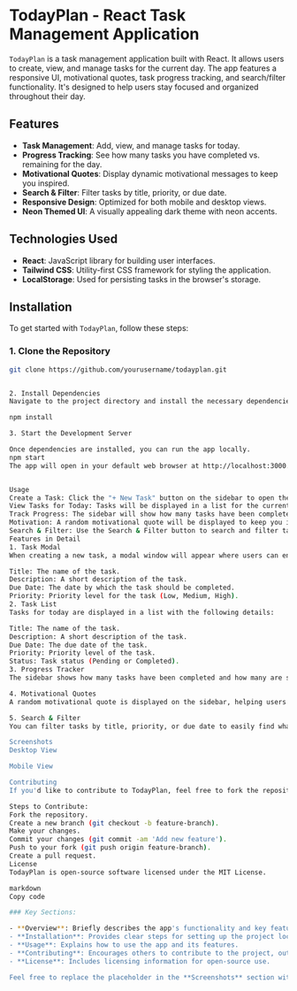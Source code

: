 # TodayPlan - React Task Management Application

`TodayPlan` is a task management application built with React. It allows users to create, view, and manage tasks for the current day. The app features a responsive UI, motivational quotes, task progress tracking, and search/filter functionality. It's designed to help users stay focused and organized throughout their day.

## Features

- **Task Management**: Add, view, and manage tasks for today.
- **Progress Tracking**: See how many tasks you have completed vs. remaining for the day.
- **Motivational Quotes**: Display dynamic motivational messages to keep you inspired.
- **Search & Filter**: Filter tasks by title, priority, or due date.
- **Responsive Design**: Optimized for both mobile and desktop views.
- **Neon Themed UI**: A visually appealing dark theme with neon accents.

## Technologies Used

- **React**: JavaScript library for building user interfaces.
- **Tailwind CSS**: Utility-first CSS framework for styling the application.
- **LocalStorage**: Used for persisting tasks in the browser's storage.

## Installation

To get started with `TodayPlan`, follow these steps:

### 1. Clone the Repository

```bash
git clone https://github.com/yourusername/todayplan.git


2. Install Dependencies
Navigate to the project directory and install the necessary dependencies.

npm install

3. Start the Development Server

Once dependencies are installed, you can run the app locally.
npm start
The app will open in your default web browser at http://localhost:3000.


Usage
Create a Task: Click the "+ New Task" button on the sidebar to open the modal. Fill in the task details (title, description, due date, priority) and save the task.
View Tasks for Today: Tasks will be displayed in a list for the current day.
Track Progress: The sidebar will show how many tasks have been completed for the day.
Motivation: A random motivational quote will be displayed to keep you inspired.
Search & Filter: Use the Search & Filter button to search and filter tasks by title, priority, or due date.
Features in Detail
1. Task Modal
When creating a new task, a modal window will appear where users can enter the task details:

Title: The name of the task.
Description: A short description of the task.
Due Date: The date by which the task should be completed.
Priority: Priority level for the task (Low, Medium, High).
2. Task List
Tasks for today are displayed in a list with the following details:

Title: The name of the task.
Description: A short description of the task.
Due Date: The due date of the task.
Priority: Priority level of the task.
Status: Task status (Pending or Completed).
3. Progress Tracker
The sidebar shows how many tasks have been completed and how many are still pending for the day. It updates automatically as tasks are marked as completed.

4. Motivational Quotes
A random motivational quote is displayed on the sidebar, helping users stay focused and motivated throughout the day.

5. Search & Filter
You can filter tasks by title, priority, or due date to easily find what you're looking for. Clicking the Search & Filter button opens a filter panel.

Screenshots
Desktop View

Mobile View

Contributing
If you'd like to contribute to TodayPlan, feel free to fork the repository and submit a pull request with your changes. All contributions are welcome!

Steps to Contribute:
Fork the repository.
Create a new branch (git checkout -b feature-branch).
Make your changes.
Commit your changes (git commit -am 'Add new feature').
Push to your fork (git push origin feature-branch).
Create a pull request.
License
TodayPlan is open-source software licensed under the MIT License.

markdown
Copy code

### Key Sections:

- **Overview**: Briefly describes the app's functionality and key features.
- **Installation**: Provides clear steps for setting up the project locally.
- **Usage**: Explains how to use the app and its features.
- **Contributing**: Encourages others to contribute to the project, outlining the steps to do so.
- **License**: Includes licensing information for open-source use.

Feel free to replace the placeholder in the **Screenshots** section with actual images or delete them if not needed. Let me know if you need any more adjustments!
